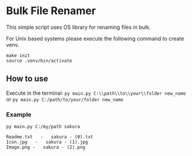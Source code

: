 # Bulk File Renamer 

This simple script uses OS library for renaming files in bulk.

For Unix based systems please execute the following command to create venv.
```
make init
source .venv/bin/activate
```

## How to use

Execute in the terminal: 
`py main.py C:\\path\\to\\your\\folder new_name` or `py main.py C:/path/to/your/folder new_name`

### Example

`py main.py C:/my/path sakura`

```
Readme.txt   -   sakura - (0).txt
Icon.jpg   -   sakura - (1).jpg
Image.png -   sakura - (2).png
```
